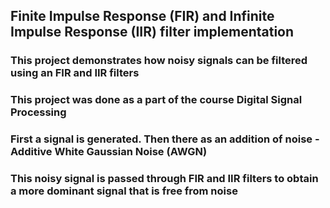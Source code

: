## Finite Impulse Response (FIR) and Infinite Impulse Response (IIR) filter implementation
  ### This project demonstrates how noisy signals can be filtered using an FIR and IIR filters
  ### This project was done as a part of the course Digital Signal Processing
  ### First a signal is generated. Then there as an addition of noise - Additive White Gaussian Noise (AWGN)
  ### This noisy signal is passed through FIR and IIR filters to obtain a more dominant signal that is free from noise

  

